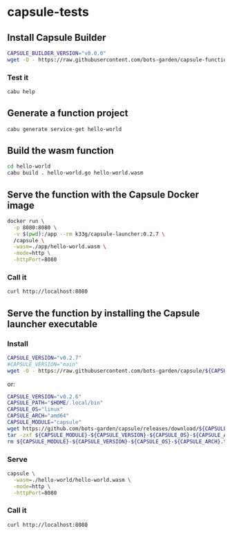# capsule-tests

## Install Capsule Builder

```bash
CAPSULE_BUILDER_VERSION="v0.0.0"
wget -O - https://raw.githubusercontent.com/bots-garden/capsule-function-builder/${CAPSULE_BUILDER_VERSION}/install-capsule-builder.sh | bash
```

### Test it

```bash
cabu help
```

## Generate a function project

```bash
cabu generate service-get hello-world
```

## Build the wasm function

```bash
cd hello-world
cabu build . hello-world.go hello-world.wasm
```

## Serve the function with the Capsule Docker image

```bash
docker run \
  -p 8080:8080 \
  -v $(pwd):/app --rm k33g/capsule-launcher:0.2.7 \
  /capsule \
  -wasm=./app/hello-world.wasm \
  -mode=http \
  -httpPort=8080
```

### Call it

```bash
curl http://localhost:8080
```

## Serve the function by installing the Capsule launcher executable

### Install

```bash
CAPSULE_VERSION="v0.2.7"
#CAPSULE_VERSION="main"
wget -O - https://raw.githubusercontent.com/bots-garden/capsule/${CAPSULE_VERSION}/install-capsule-launcher.sh| bash
```

or:

```bash
CAPSULE_VERSION="v0.2.6"
CAPSULE_PATH="$HOME/.local/bin"
CAPSULE_OS="linux"
CAPSULE_ARCH="amd64"
CAPSULE_MODULE="capsule"
wget https://github.com/bots-garden/capsule/releases/download/${CAPSULE_VERSION}/${CAPSULE_MODULE}-${CAPSULE_VERSION}-${CAPSULE_OS}-${CAPSULE_ARCH}.tar.gz
tar -zxf ${CAPSULE_MODULE}-${CAPSULE_VERSION}-${CAPSULE_OS}-${CAPSULE_ARCH}.tar.gz --directory ${CAPSULE_PATH}
rm ${CAPSULE_MODULE}-${CAPSULE_VERSION}-${CAPSULE_OS}-${CAPSULE_ARCH}.tar.gz
```

### Serve

```bash
capsule \
  -wasm=./hello-world/hello-world.wasm \
  -mode=http \
  -httpPort=8080
```

### Call it

```bash
curl http://localhost:8080
```


